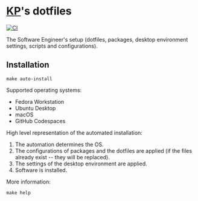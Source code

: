 # [KP](https://github.com/kplachkov)'s dotfiles

[![CI](https://github.com/kplachkov/dotfiles/workflows/CI/badge.svg)](https://github.com/kplachkov/dotfiles/actions?query=workflow%3ACI)

The Software Engineer's setup (dotfiles, packages, desktop environment settings, scripts and configurations).

## Installation

```shell
make auto-install
```

Supported operating systems:
- Fedora Workstation
- Ubuntu Desktop
- macOS
- GitHub Codespaces

High level representation of the automated installation:
1. The automation determines the OS.
2. The configurations of packages and the dotfiles are applied (if the files already exist -- they will be replaced).
3. The settings of the desktop environment are applied.
4. Software is installed.

More information:
```shell
make help
```
